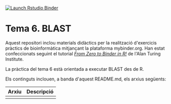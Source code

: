   <!-- badges: start -->
  [![Launch Rstudio Binder](http://mybinder.org/badge_logo.svg)](https://mybinder.org/v2/gh/IgnasiLucas/T5_BLAST/soca?urlpath=lab)
  <!-- badges: end -->

# Tema 6. BLAST

Aquest repositori inclou materials didàctics per la realització d'exercicis pràctics
de bioinformàtica mitjançant la plataforma mybinder.org. Han estat confeccionats
seguint el tutorial [*From Zero to Binder in R!*](https://github.com/alan-turing-institute/the-turing-way/blob/master/workshops/boost-research-reproducibility-binder/workshop-presentations/zero-to-binder-r.md)
de l'Alan Turing Institute.

La pràctica del tema 6 està orientada a executar BLAST des de R.

Els continguts inclouen, a banda d'aquest README.md, els arxius següents:

| Arxiu                    | Descripció                                                                                     | 
| ------------------------ |:---------------------------------------------------------------------------------------------- |
|  |  |
